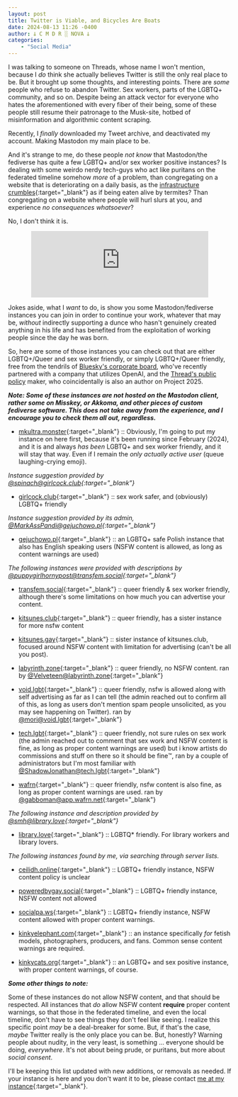 ```yaml
---
layout: post
title: Twitter is Viable, and Bicycles Are Boats
date: 2024-08-13 11:26 -0400
author: 𐕣 C M D R ░ NOVA 𐕣
categories:
    - "Social Media"
---
```


I was talking to someone on Threads, whose name I won't mention, because I *do* think she actually believes Twitter is still the only real place to be. But it brought up some thoughts, and interesting points. There are *some* people who refuse to abandon Twitter. Sex workers, parts of the LGBTQ+ community, and so on. Despite being an attack vector for everyone who hates the aforementioned with every fiber of their being, some of these people still resume their patronage to the Musk-site, hotbed of misinformation and algorithmic content scraping.

Recently, I *finally* downloaded my Tweet archive, and deactivated my account. Making Mastodon my main place to be.

And it's strange to me, do these people *not know* that Mastodon/the fediverse has quite a few LGBTQ+ and/or sex worker positive instances? Is dealing with some weirdo nerdy tech-guys who act like puritans on the federated timeline somehow *more* of a problem, than congregating on a website that is deteriorating on a daily basis, as the [infrastructure crumbles](https://www.washingtonpost.com/technology/2024/08/12/trump-returns-x-elon-musk-interview/){:target="_blank"} as if being eaten alive by termites? Than congregating on a website where people will hurl slurs at you, and experience *no consequences whatsoever*?

No, I don't think it is.

<center>
<iframe src="https://mkultra.monster/@cmdr_nova/112955218421055797/embed" class="mastodon-embed" style="max-width: 100%; border: 0" width="400" allowfullscreen="allowfullscreen"></iframe><script src="https://mkultra.monster/embed.js" async="async"></script>
</center>

Jokes aside, what I *want* to do, is show you some Mastodon/fediverse instances you can join in order to continue your work, whatever that may be, *without* indirectly supporting a dunce who hasn't genuinely created anything in his life and has benefited from the exploitation of working people since the day he was born.

So, here are some of those instances you can check out that are either LGBTQ+/Queer and sex worker friendly, or simply LGBTQ+/Queer friendly, free from the tendrils of [Bluesky's corporate board](https://www.nova-prime.net/social%20media/2024/07/31/bluesky-part-3-all-your-data-are-belong-to-us.html), who've recently partnered with a company that utilizes OpenAI, and the [Thread's public policy](https://www.nova-prime.net/social%20media/2024/07/30/threads-project-2025.html) maker, who coincidentally is also an author on Project 2025.

***Note: Some of these instances are not hosted on the Mastodon client, rather some on Misskey, or Akkoma, and other pieces of custom fediverse software. This does not take away from the experience, and I encourage you to check them all out, regardless.***

- [mkultra.monster](){:target="_blank"} :: Obviously, I'm going to put my instance on here first, because it's been running since February (2024), and it is and always *has been* LGBTQ+ and sex worker friendly, and it will stay that way. Even if I remain the *only actually active user* (queue laughing-crying emoji).

*Instance suggestion provided by [@spinach@girlcock.club](https://girlcock.club/@spinach){:target="_blank"}*

- [girlcock.club](https://girlcock.club/about){:target="_blank"} :: sex work safer, and (obviously) LGBTQ+ friendly

*Instance suggestion provided by its admin, [@MarkAssPandi@gejuchowo.pl](https://gejuchowo.pl/@MarkAssPandi){:target="_blank"}*

- [gejuchowo.pl](https://gejuchowo.pl/about){:target="_blank"} :: an LGBTQ+ safe Polish instance that also has English speaking users (NSFW content is allowed, as long as content warnings are used)

*The following instances were provided with descriptions by [@puppygirlhornypost@transfem.social](https://transfem.social/@puppygirlhornypost){:target="_blank"}*

- [transfem.social](https://transfem.social/about){:target="_blank"} :: queer friendly & sex worker friendly, although there's some limitations on how much you can advertise your content.

- [kitsunes.club](https://kitsunes.club/){:target="_blank"} :: queer friendly, has a sister instance for more nsfw content

- [kitsunes.gay](https://kitsunes.gay/about){:target="_blank"} :: sister instance of kitsunes.club, focused around NSFW content with limitation for advertising (can't be all you post).

- [labyrinth.zone](https://labyrinth.zone/about){:target="_blank"} :: queer friendly, no NSFW content. ran by [@Velveteen@labyrinth.zone](https://labyrinth.zone/users/Velveteen){:target="_blank"}

- [void.lgbt](https://void.lgbt/about){:target="_blank"} :: queer friendly, nsfw is allowed along with self advertising as far as I can tell (the admin reached out to confirm all of this, as long as users don't mention spam people unsolicited, as you may see happening on Twitter). ran by [@mori@void.lgbt](https://void.lgbt/users/mori){:target="_blank"}

- [tech.lgbt](https://tech.lgbt/about){:target="_blank"} :: queer friendly, not sure rules on sex work (the admin reached out to comment that sex work and NSFW content is fine, as long as proper content warnings are used) but i know artists do commissions and stuff on there so it should be fine™️, ran by a couple of administrators but I'm most familiar with [@ShadowJonathan@tech.lgbt](https://tech.lgbt/@ShadowJonathan){:target="_blank"}

- [wafrn](https://app.wafrn.net){:target="_blank"} :: queer friendly, nsfw content is also fine, as long as proper content warnings are used. ran by [@gabboman@app.wafrn.net](https://app.wafrn.net/blog/gabboman){:target="_blank"}

*The following instance and description provided by [@smh@library.love](https://library.love/@smh){:target="_blank"}*

- [library.love](https://library.love/about){:target="_blank"} ::  LGBTQ* friendly. For library workers and library lovers.

*The following instances found by me, via searching through server lists.*

- [ceilidh.online](https://ceilidh.online/about){:target="_blank"} :: LGBTQ+ friendly instance, NSFW content policy is unclear

- [poweredbygay.social](https://poweredbygay.social/about){:target="_blank"} :: LGBTQ+ friendly instance, NSFW content not allowed

- [socialpa.ws](https://socialpa.ws/about){:target="_blank"} :: LGBTQ+ friendly instance, NSFW content allowed with proper content warnings.

- [kinkyelephant.com](https://kinkyelephant.com/about){:target="_blank"} :: an instance specifically *for* fetish models, photographers, producers, and fans. Common sense content warnings are required.

- [kinkycats.org](https://kinkycats.org/about){:target="_blank"} :: an LGBTQ+ and sex positive instance, with proper content warnings, of course.

***Some other things to note:***

Some of these instances do not allow NSFW content, and that should be respected. All instances that *do* allow NSFW content **require** proper content warnings, so that those in the federated timeline, and even the local timeline, don't have to see things they don't feel like seeing. I realize this specific point *may* be a deal-breaker for some. But, if that's the case, *maybe* Twitter really is the only place you can be. But, honestly? Warning people about nudity, in the very least, is something ... everyone should be doing, *everywhere*. It's not about being prude, or puritans, but more about *social consent*.

I'll be keeping this list updated with new additions, or removals as needed. If your instance is here and you don't want it to be, please contact [me at my instance](https://mkultra.monster/@cmdr_nova){:target="_blank"}.

